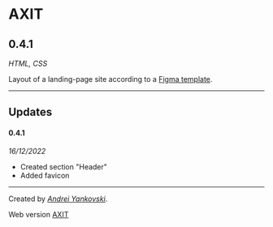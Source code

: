 # AXIT

## 0.4.1

*HTML, CSS*

Layout of a landing-page site according to a [Figma template](https://www.figma.com/file/NMy77nb3wtYugDrIF2rkun/TMS_front-(Copy)?node-id=617%3A1270&t=8BQpehdiECxBsDa7-1).


---

## Updates

#### 0.4.1

*16/12/2022*

- Created section "Header"
- Added favicon

---

Created by [*Andrei Yankovski*](mailto:mr.payne52@gmail.com).

Web version [AXIT](https://tangerine-salmiakki-bb76ce.netlify.app/)